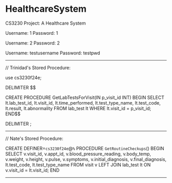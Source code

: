 # HealthcareSystem
CS3230 Project: A Healthcare System


Username: 1
Password: 1

Username: 2
Password: 2

Username: testusername
Password: testpwd


----------------------------------------------------------------------
// Trinidad's Stored Procedure:


use cs3230f24e;

DELIMITER $$

CREATE PROCEDURE GetLabTestsForVisit(IN p_visit_id INT)
BEGIN
    SELECT 
        lt.lab_test_id,
        lt.visit_id,
        lt.time_performed,
        lt.test_type_name,
        lt.test_code,
        lt.result,
        lt.abnormality
    FROM 
        lab_test lt
    WHERE 
        lt.visit_id = p_visit_id;
END$$

DELIMITER ;


----------------------------------------------------------------------
// Nate's Stored Procedure:


CREATE DEFINER=`cs3230f24e`@`%` PROCEDURE `GetRoutineCheckups`()
BEGIN
    SELECT 
        v.visit_id, 
        v.appt_id, 
        v.blood_pressure_reading, 
        v.body_temp, 
        v.weight, 
        v.height, 
        v.pulse, 
        v.symptoms, 
        v.initial_diagnosis, 
        v.final_diagnosis,
        lt.test_code, 
        lt.test_type_name
    FROM 
        visit v
    LEFT JOIN 
        lab_test lt ON v.visit_id = lt.visit_id;
END


----------------------------------------------------------------------
